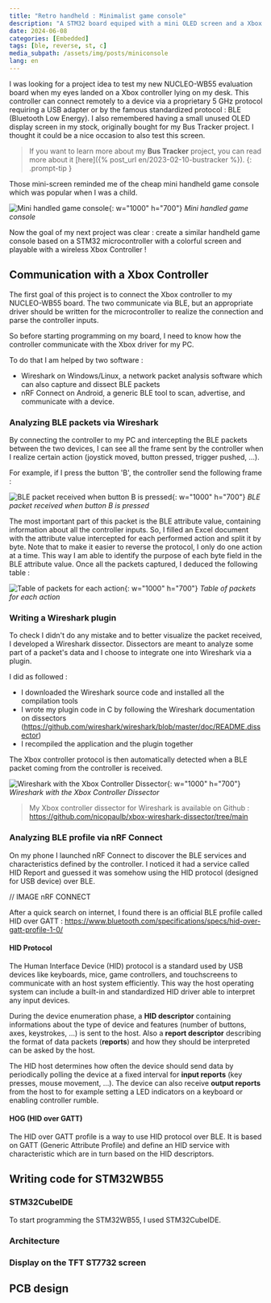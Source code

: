 ```yaml
---
title: "Retro handheld : Minimalist game console"
description: "A STM32 board equiped with a mini OLED screen and a Xbox Controller to recreate some old memories..."
date: 2024-06-08
categories: [Embedded]
tags: [ble, reverse, st, c]
media_subpath: /assets/img/posts/miniconsole
lang: en
---
```


I was looking for a project idea to test my new NUCLEO-WB55 evaluation board when my eyes landed on a Xbox controller lying on my desk. This controller can connect remotely to a device via a proprietary 5 GHz protocol requiring a USB adapter or by the famous standardized protocol : BLE (Bluetooth Low Energy). 
I also remembered having a small unused OLED display screen in my stock, originally bought for my Bus Tracker project. I thought it could be a nice occasion to also test this screen.

> If you want to learn more about my **Bus Tracker** project, you can read more about it [here]({% post_url en/2023-02-10-bustracker %}).
{: .prompt-tip }

Those mini-screen reminded me of the cheap mini handheld game console which was popular when I was a child.

![Mini handled game console](minihandled_model.jpg){: w="1000" h="700"}
_Mini handled game console_

Now the goal of my next project was clear : create a similar handheld game console based on a STM32 microcontroller with a colorful screen and playable with a wireless Xbox Controller !

## Communication with a Xbox Controller

The first goal of this project is to connect the Xbox controller to my NUCLEO-WB55 board. The two communicate via BLE, but an appropriate driver should be written for the microcontroller to realize the connection and parse the controller inputs. 

So before starting programming on my board, I need to know how the controller communicate with the Xbox driver for my PC. 

To do that I am helped by two software :
- Wireshark on Windows/Linux, a network packet analysis software which can also capture and dissect BLE packets
- nRF Connect on Android, a generic BLE tool to scan, advertise, and communicate with a device.

### Analyzing BLE packets via Wireshark

By connecting the controller to my PC and intercepting the BLE packets between the two devices, I can see all the frame sent by the controller when I realize certain action (joystick moved, button pressed, trigger pushed, ...).

For example, if I press the button 'B', the controller send the following frame : 

![BLE packet received when button B is pressed](xbox_ble_packet.png){: w="1000" h="700"}
_BLE packet received when button B is pressed_

The most important part of this packet is the BLE attribute value, containing information about all the controller inputs.
So, I filled an Excel document with the attribute value intercepted for each performed action and split it by byte. Note that to make it easier to reverse the protocol, I only do one action at a time. 
This way I am able to identify the purpose of each byte field in the BLE attribute value. 
Once all the packets captured, I deduced the following table :

![Table of packets for each action](xbox_parse_table.png){: w="1000" h="700"}
_Table of packets for each action_

### Writing a Wireshark plugin

To check I didn't do any mistake and to better visualize the packet received, I developed a Wireshark dissector. Dissectors are meant to analyze some part of a packet's data and I choose to integrate one into Wireshark via a plugin.

I did as followed : 
- I downloaded the Wireshark source code and installed all the compilation tools
- I wrote my plugin code in C by following the Wireshark documentation on dissectors (https://github.com/wireshark/wireshark/blob/master/doc/README.dissector)
- I recompiled the application and the plugin together

The Xbox controller protocol is then automatically detected when a BLE packet coming from the controller is received.

![Wireshark with the Xbox Controller Dissector](xbox_wireshark_packet.png){: w="1000" h="700"}
_Wireshark with the Xbox Controller Dissector_

> My Xbox controller dissector for Wireshark is available on Github : https://github.com/nicopaulb/xbox-wireshark-dissector/tree/main

### Analyzing BLE profile via nRF Connect

On my phone I launched nRF Connect to discover the BLE services and characteristics defined by the controller. I noticed it had a service called HID Report and guessed it was somehow using the HID protocol (designed for USB device) over BLE.


// IMAGE nRF CONNECT

After a quick search on internet, I found there is an official BLE profile called HID over GATT : https://www.bluetooth.com/specifications/specs/hid-over-gatt-profile-1-0/

#### HID Protocol

The Human Interface Device (HID) protocol is a standard used by USB devices like keyboards, mice, game controllers, and touchscreens to communicate with an host system efficiently. This way the host operating system can include a built-in and standardized HID driver able to interpret any input devices.

During the device enumeration phase, a **HID descriptor** containing informations about the type of device and features (number of buttons, axes, keystrokes, ...) is sent to the host. Also a **report descriptor** describing the format of data packets (**reports**) and how they should be interpreted can be asked by the host.

The HID host determines how often the device should send data by periodically polling the device at a fixed interval for **input reports** (key presses, mouse movement, ...). The device can also receive **output reports** from the host to for example setting a LED indicators on a keyboard or enabling controller rumble. 

#### HOG (HID over GATT)

The HID over GATT profile is a way to use HID protocol over BLE. It is based on GATT (Generic Attribute Profile) and define an HID service with characteristic which are in turn based on the HID descriptors.

## Writing code for STM32WB55

### STM32CubeIDE

To start programming the STM32WB55, I used STM32CubeIDE.

### Architecture


### Display on the TFT ST7732 screen


## PCB design